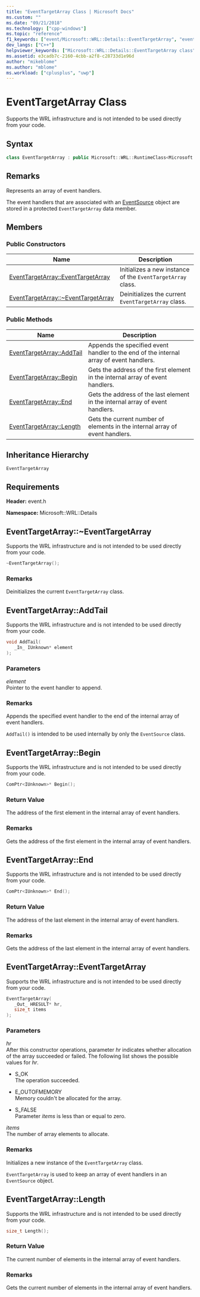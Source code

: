 ```yaml
---
title: "EventTargetArray Class | Microsoft Docs"
ms.custom: ""
ms.date: "09/21/2018"
ms.technology: ["cpp-windows"]
ms.topic: "reference"
f1_keywords: ["event/Microsoft::WRL::Details::EventTargetArray", "event/Microsoft::WRL::Details::EventTargetArray::AddTail", "event/Microsoft::WRL::Details::EventTargetArray::Begin", "event/Microsoft::WRL::Details::EventTargetArray::End", "event/Microsoft::WRL::Details::EventTargetArray::EventTargetArray", "event/Microsoft::WRL::Details::EventTargetArray::Length", "event/Microsoft::WRL::Details::EventTargetArray::~EventTargetArray"]
dev_langs: ["C++"]
helpviewer_keywords: ["Microsoft::WRL::Details::EventTargetArray class", "Microsoft::WRL::Details::EventTargetArray::AddTail method", "Microsoft::WRL::Details::EventTargetArray::Begin method", "Microsoft::WRL::Details::EventTargetArray::End method", "Microsoft::WRL::Details::EventTargetArray::EventTargetArray, constructor", "Microsoft::WRL::Details::EventTargetArray::Length method", "Microsoft::WRL::Details::EventTargetArray::~EventTargetArray, destructor"]
ms.assetid: e3cadb7c-2160-4cbb-a2f8-c28733d1e96d
author: "mikeblome"
ms.author: "mblome"
ms.workload: ["cplusplus", "uwp"]
---
```

# EventTargetArray Class

Supports the WRL infrastructure and is not intended to be used directly from your code.

## Syntax

```cpp
class EventTargetArray : public Microsoft::WRL::RuntimeClass<Microsoft::WRL::RuntimeClassFlags<ClassicCom>, IUnknown>;
```

## Remarks

Represents an array of event handlers.

The event handlers that are associated with an [EventSource](../windows/eventsource-class.md) object are stored in a protected `EventTargetArray` data member.

## Members

### Public Constructors

Name                                                           | Description
-------------------------------------------------------------- | -----------------------------------------------------------
[EventTargetArray::EventTargetArray](#eventtargetarray)        | Initializes a new instance of the `EventTargetArray` class.
[EventTargetArray::~EventTargetArray](#tilde-eventtargetarray) | Deinitializes the current `EventTargetArray` class.

### Public Methods

Name                                  | Description
------------------------------------- | ---------------------------------------------------------------------------------------
[EventTargetArray::AddTail](#addtail) | Appends the specified event handler to the end of the internal array of event handlers.
[EventTargetArray::Begin](#begin)     | Gets the address of the first element in the internal array of event handlers.
[EventTargetArray::End](#end)         | Gets the address of the last element in the internal array of event handlers.
[EventTargetArray::Length](#length)   | Gets the current number of elements in the internal array of event handlers.

## Inheritance Hierarchy

`EventTargetArray`

## Requirements

**Header:** event.h

**Namespace:** Microsoft::WRL::Details

## <a name="tilde-eventtargetarray"></a>EventTargetArray::~EventTargetArray

Supports the WRL infrastructure and is not intended to be used directly from your code.

```cpp
~EventTargetArray();
```

### Remarks

Deinitializes the current `EventTargetArray` class.

## <a name="addtail"></a>EventTargetArray::AddTail

Supports the WRL infrastructure and is not intended to be used directly from your code.

```cpp
void AddTail(
   _In_ IUnknown* element
);
```

### Parameters

*element*<br/>
Pointer to the event handler to append.

### Remarks

Appends the specified event handler to the end of the internal array of event handlers.

`AddTail()` is intended to be used internally by only the `EventSource` class.

## <a name="begin"></a>EventTargetArray::Begin

Supports the WRL infrastructure and is not intended to be used directly from your code.

```cpp
ComPtr<IUnknown>* Begin();
```

### Return Value

The address of the first element in the internal array of event handlers.

### Remarks

Gets the address of the first element in the internal array of event handlers.

## <a name="end"></a>EventTargetArray::End

Supports the WRL infrastructure and is not intended to be used directly from your code.

```cpp
ComPtr<IUnknown>* End();
```

### Return Value

The address of the last element in the internal array of event handlers.

### Remarks

Gets the address of the last element in the internal array of event handlers.

## <a name="eventtargetarray"></a>EventTargetArray::EventTargetArray

Supports the WRL infrastructure and is not intended to be used directly from your code.

```cpp
EventTargetArray(
   _Out_ HRESULT* hr,
   size_t items
);
```

### Parameters

*hr*<br/>
After this constructor operations, parameter *hr* indicates whether allocation of the array succeeded or failed. The following list shows the possible values for *hr*.

+   S_OK<br/>
    The operation succeeded.

+   E_OUTOFMEMORY<br/>
    Memory couldn't be allocated for the array.

+   S_FALSE<br/>
    Parameter *items* is less than or equal to zero.

*items*<br/>
The number of array elements to allocate.

### Remarks

Initializes a new instance of the `EventTargetArray` class.

`EventTargetArray` is used to keep an array of event handlers in an `EventSource` object.

## <a name="length"></a>EventTargetArray::Length

Supports the WRL infrastructure and is not intended to be used directly from your code.

```cpp
size_t Length();
```

### Return Value

The current number of elements in the internal array of event handlers.

### Remarks

Gets the current number of elements in the internal array of event handlers.
